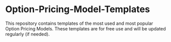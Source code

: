 # Option-Pricing-Model-Templates
This repository contains templates of the most used and most popular Option Pricing Models. These templates are for free use and will be updated regularly (if needed).
